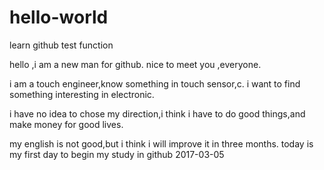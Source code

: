 # hello-world
learn github test function

hello ,i am a new man for github.
nice to meet you ,everyone.

i am a touch engineer,know something in touch sensor,c.
i want to find something interesting in electronic.

i have no idea to chose my direction,i think i have to do good things,and make money for good lives.

my english is not good,but i think i will improve it in three months.
today is my first day to begin my study in github
2017-03-05

  
